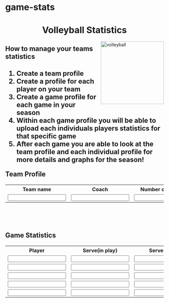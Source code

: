 # game-stats
<!DOCTYPE html>
<html>
<head>

</head>
<body>



<h1 align="center">Volleyball Statistics</h1>
<img src=" https://i.pinimg.com/736x/ea/98/57/ea9857161bfad4335c7fc66250b69e72--volleyball-crafts-coaching-volleyball.jpg" alt = "volleyball" width=200 align="right">
<h2>How to manage your teams statistics<h2>
<ol> 
<li>Create a team profile</li>
<li>Create a profile for each player on your team</li>
<li>Create a game profile for each game in your season</li>
<li>Within each game profile you will be able to upload each individuals players statistics for that specific game</li>
<li>After each game you are able to look at the team profile and each individual profile for more details and graphs for the season!</li>
</ol>

<p1>Team Profile</p1>
<div>
<table id= "table1" style="width:100%">
  <tr>
    <th>Team name</th>
    <th>Coach</th> 
    <th>Number of players </th>
    <th>Games and dates </th>
  </tr>
  <td><input type="text" name="teamname"></td>
  <td><input type="text" name="coachname"></td>
  <td><input type="text" number="player"></td>
  <td><input type="text" name = "gamesanddates"></td>
  </table>
  
  <br/><br/>
  
<p2> Game Statistics</p2>
<table id = "table2" style="width:100%">
  <tr>
    <th>Player</th>
    <th>Serve(in play)</th> 
    <th>Serve (ace) </th>
    <th>Serve (error) </th>
    <th>Serve Receive</th>
    <th>Serve Receive (error) </th>
    <th>Assist(for kill) </th>
    <th>Kill </th>
    <th>Kill(error) </th>
    <th>Dig </th>
    <th>Dig (error) </th>
  </tr>
  <tr>
  <td><input type="text" name="name"><br></td>
  <td><input type="text" name="serveinplay"><br></td>
  <td><input type="text" name="serveace"><br></td>
  <td><input type="text" name="serveerror"><br></td>
  <td><input type="text" name="servereceive"><br></td>
  <td><input type="text" name="servereceiveerror"<br></td>
  <td><input type="text" name="assist"><br></td>
  <td><input type="text" name="kill"><br></td>
  <td><input type="text" name="killerror"><br></td>
  <td><input type="text" name="dig"><br></td>
  <td><input type="text" name="digerror"><br></td>
  </tr>
  <tr>
    <td><input type="text" name="name"><br></td>
    <td><input type="text" name="serveinplay"><br></td>
    <td><input type="text" name="serveace"><br></td>
    <td><input type="text" name="serveerror"><br></td>
    <td><input type="text" name="servereceive"><br></td>
    <td><input type="text" name="servereceiveerror"<br></td>
    <td><input type="text" name="assist"><br></td>
    <td><input type="text" name="kill"><br></td>
    <td><input type="text" name="killerror"><br></td>
    <td><input type="text" name="dig"><br></td>
    <td><input type="text" name="digerror"><br></td>
  </tr>
 <tr>
 <td><input type="text" name="name"></td>
 <td><input type="text" name="serveinplay"><br></td>
  <td><input type="text" name="serveace"><br></td>
  <td><input type="text" name="serveerror"><br></td>
  <td><input type="text" name="servereceive"><br></td>
  <td><input type="text" name="servereceiveerror"<br></td>
  <td><input type="text" name="assist"><br></td>
  <td><input type="text" name="kill"><br></td>
  <td><input type="text" name="killerror"><br></td>
  <td><input type="text" name="dig"><br></td>
  <td><input type="text" name="digerror"><br></td>
  </tr>
  <tr>
    <td><input type="text" name="name"></td>
  <td><input type="text" name="serveinplay"><br></td>
    <td><input type="text" name="serveace"><br></td>
    <td><input type="text" name="serveerror"><br></td>
    <td><input type="text" name="servereceive"><br></td>
    <td><input type="text" name="servereceiveerror"<br></td>
    <td><input type="text" name="assist"><br></td>
    <td><input type="text" name="kill"><br></td>
    <td><input type="text" name="killerror"><br></td>
    <td><input type="text" name="dig"><br></td>
    <td><input type="text" name="digerror"><br></td>
  </tr>
  <tr>
   <td><input type="text" name="name"></td>
	<td><input type="text" name="serveinplay"><br></td>
  <td><input type="text" name="serveace"><br></td>
  <td><input type="text" name="serveerror"><br></td>
  <td><input type="text" name="servereceive"><br></td>
  <td><input type="text" name="servereceiveerror"<br></td>
  <td><input type="text" name="assist"><br></td>
  <td><input type="text" name="kill"><br></td>
  <td><input type="text" name="killerror"><br></td>
  <td><input type="text" name="dig"><br></td>
  <td><input type="text" name="digerror"><br></td>
  </tr>
</table>
</div>

</body>
</html>


